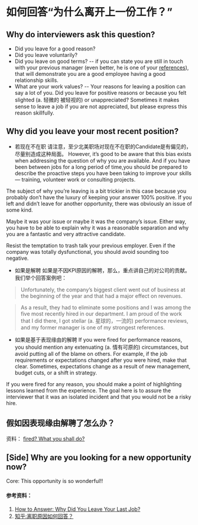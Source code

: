 # 如何回答“为什么离开上一份工作？”


## Why do interviewers ask this question?
* Did you leave for a good reason?
* Did you leave voluntarily?
* Did you leave on good terms? -- if you can state you are still in touch with your previous manager (even better, he is one of your [references](https://biginterview.com/blog/2012/05/job-reference-check.html)), that will demonstrate you are a good employee having a good relationship skills.
* What are your work values? -- Your reasons for leaving a position can say a lot of you. Did you leave for positive reasons or because you felt slighted (a. 轻微的 被轻视的) or unappreciated? Sometimes it makes sense to leave a job if you are not appreciated, but please express this reason skillfully.


## Why did you leave your most recent position?
* 若现在不在职
请注意，至少北美职场对现在不在职的Candidate是有偏见的，尽量别造成这种局面。
However, it’s good to be aware that this bias exists when addressing the question of why you are available.  And if you have been between jobs for a long period of time,you should be prepared to describe the proactive steps you have been taking to improve your skills — training, volunteer work or consulting projects.

The subject of why you’re leaving is a bit trickier in this case because you probably don’t have the luxury of keeping your answer 100% positive. If you left and didn’t leave for another opportunity, there was obviously an issue of some kind.

Maybe it was your issue or maybe it was the company’s issue. Either way, you have to be able to explain why it was a reasonable separation and why you are a fantastic and very attractive candidate.

Resist the temptation to trash talk your previous employer. Even if the company was totally dysfunctional, you should avoid sounding too negative.

* 如果是解聘
如果是不因KPI原因的解聘，那么，重点讲自己的对公司的贡献。我们举个回答案例吧：
> Unfortunately, the company’s biggest client went out of business at the beginning of the year and that had a major effect on revenues.

> As a result, they had to eliminate some positions and I was among the five most recently hired in our department. I am proud of the work that I did there, I got stellar (a. 星球的，一流的) performance reviews, and my former manager is one of my strongest references.

* 如果是基于表现缘由的解聘
If you were fired for performance reasons, you should mention any extenuating (a. 情有可原的) circumstances, but avoid putting all of the blame on others. For example, if the job requirements or expectations changed after you were hired, make that clear. Sometimes, expectations change as a result of new management, budget cuts, or a shift in strategy.

If you were fired for any reason, you should make a point of  highlighting lessons learned from the experience. The goal here is to assure the interviewer that it was an isolated incident and that you would not be a risky hire.

## 假如因表现缘由解聘了怎么办？

资料： [fired? What you shall do?](https://biginterview.com/blog/2011/08/fired-how-to-explain.html)

## [Side] Why are you looking for a new opportunity now?
Core: This opportunity is so wonderful!!


#### 参考资料：
1. [How to Answer: Why Did You Leave Your Last Job?](https://biginterview.com/blog/2013/04/why-did-you-leave-your-last-job.html)
2. [知乎:离职原因如何回答？](https://zhuanlan.zhihu.com/p/28489572)